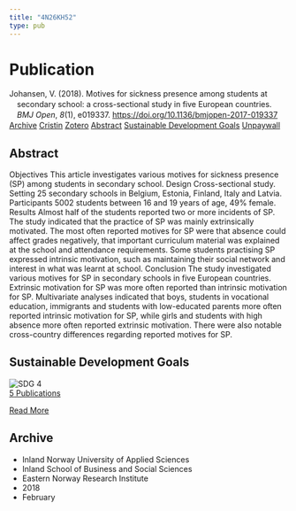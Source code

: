```yaml
---
title: "4N26KH52"
type: pub
---
```

<h1>Publication</h1>
<article id="csl-bib-container-4N26KH52" class="csl-bib-container">
  <div class="csl-bib-body" style="line-height: 1.35; padding-left: 1em; text-indent:-1em;">
  <div class="csl-entry">Johansen, V. (2018). Motives for sickness presence among students at secondary school: a cross-sectional study in five European countries. <i>BMJ Open</i>, <i>8</i>(1), e019337. <a href="https://doi.org/10.1136/bmjopen-2017-019337">https://doi.org/10.1136/bmjopen-2017-019337</a></div>
</div>
  <div class="csl-bib-buttons">
    <a href="#taxonomy-article-4N26KH52" class="csl-bib-button">Archive</a>
    <a href="https://app.cristin.no/results/show.jsf?id=1560529" alt="Cristin URL" class="csl-bib-button">Cristin</a>
    <a href="http://zotero.org/groups/5402882/items/4N26KH52" alt="Zotero URL" class="csl-bib-button">Zotero</a>
    <a href="#abstract-article-4N26KH52" class="csl-bib-button">Abstract</a>
    <a href="#sdg-article-4N26KH52" class="csl-bib-button">Sustainable Development Goals</a>
    <a href="https://bmjopen.bmj.com/content/bmjopen/8/1/e019337.full.pdf" class="csl-bib-button">Unpaywall</a>
  </div>
  <div id="csl-bib-meta-container-4N26KH52"></div>
</article>
<div id="csl-bib-meta-4N26KH52" class="csl-bib-meta">
  <article id="abstract-article-4N26KH52" class="abstract-article">
    <h1>Abstract</h1>
    Objectives This article investigates various motives for sickness presence (SP) among students in secondary school. Design Cross-sectional study. Setting 25 secondary schools in Belgium, Estonia, Finland, Italy and Latvia. Participants 5002 students between 16 and 19 years of age, 49% female. Results Almost half of the students reported two or more incidents of SP. The study indicated that the practice of SP was mainly extrinsically motivated. The most often reported motives for SP were that absence could affect grades negatively, that important curriculum material was explained at the school and attendance requirements. Some students practising SP expressed intrinsic motivation, such as maintaining their social network and interest in what was learnt at school. Conclusion The study investigated various motives for SP in secondary schools in five European countries. Extrinsic motivation for SP was more often reported than intrinsic motivation for SP. Multivariate analyses indicated that boys, students in vocational education, immigrants and students with low-educated parents more often reported intrinsic motivation for SP, while girls and students with high absence more often reported extrinsic motivation. There were also notable cross-country differences regarding reported motives for SP.
  </article>
  <article id="sdg-article-4N26KH52" class="sdg-article">
    <h1>Sustainable Development Goals</h1>
    <div class="sdg-container"><div id="sdg4" class="sdg"> <img src="{{< params subfolder >}}images/sdg/sdg04_en.png" class="image" alt="SDG 4"> <div class="sdg-overlay"> <a href="{{< params subfolder >}}en/archive/?sdg=4#archive" class="sdg-publication-count"><span>5</span> Publications</a> <p><a href="https://sdgs.un.org/goals/goal4" class="sdg-read-more">Read More</a></p> </div> </div></div>
  </article>
  <article id="taxonomy-article-4N26KH52" class="taxonomy-article">
    <h1>Archive</h1>
    <ul>
      <li>Inland Norway University of Applied Sciences</li>
      <li>Inland School of Business and Social Sciences</li>
      <li>Eastern Norway Research Institute</li>
      <li>2018</li>
      <li>February</li>
    </ul>
  </article>
</div>

